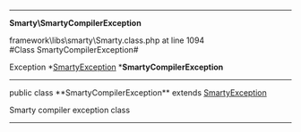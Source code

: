 
- - -

**Smarty\SmartyCompilerException**
<div class="location">framework\libs\smarty\Smarty.class.php at line 1094</div>
#Class SmartyCompilerException#

Exception
*<a href="https://github.com/JeyDotC/Hirudo-docs/blob/master/smarty/smartyexception.html">SmartyException</a>
        ***SmartyCompilerException**


- - -

<p class="signature">public  class **SmartyCompilerException**
extends <a href="https://github.com/JeyDotC/Hirudo-docs/blob/master/smarty/smartyexception.html">SmartyException</a>

</p>

<div class="comment" id="overview_description"><p>Smarty compiler exception class</p></div>


- - -

